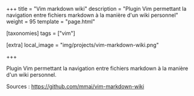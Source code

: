 +++
title = "Vim markdown wiki"
description = "Plugin Vim permettant la navigation entre fichiers markdown à la manière d'un wiki personnel"
weight = 95
template = "page.html"

[taxonomies]
tags = ["vim"]

[extra]
local_image = "img/projects/vim-markdown-wiki.png"

+++

Plugin Vim permettant la navigation entre fichiers markdown à la manière d'un wiki personnel.

Sources : <https://github.com/mmai/vim-markdown-wiki>

